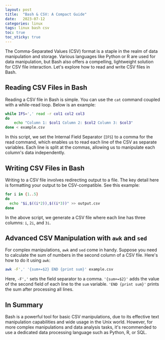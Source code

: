```yaml
---
layout: post
title:  "Bash & CSV: A Compact Guide"
date:   2023-07-12
categories: linux
tags: linux bash csv
toc: true
toc_sticky: true
---
```


The Comma-Separated Values (CSV) format is a staple in the realm of data manipulation and storage. Various languages like Python or R are used for data manipulation, but Bash also offers a compelling, lightweight solution for CSV file interaction. Let's explore how to read and write CSV files in Bash.

## Reading CSV Files in Bash

Reading a CSV file in Bash is simple. You can use the `cat` command coupled with a while-read loop. Below is an example:

```bash
while IFS=',' read -r col1 col2 col3
do
    echo "Column 1: $col1 Column 2: $col2 Column 3: $col3"
done < example.csv
```

In this script, we set the Internal Field Separator (`IFS`) to a comma for the read command, which enables us to read each line of the CSV as separate variables. Each line is split at the commas, allowing us to manipulate each column's data independently.

## Writing CSV Files in Bash

Writing to a CSV file involves redirecting output to a file. The key detail here is formatting your output to be CSV-compatible. See this example:

```bash
for i in {1..5}
do
  echo "$i,$((i*2)),$((i*3))" >> output.csv
done
```

In the above script, we generate a CSV file where each line has three columns: `i`, `2i`, and `3i`.

## Advanced CSV Manipulation with `awk` and `sed`

For complex manipulations, `awk` and `sed` come in handy. Suppose you need to calculate the sum of numbers in the second column of a CSV file. Here's how to do it using `awk`:

```bash
awk -F',' '{sum+=$2} END {print sum}' example.csv
```

Here, `-F','` sets the field separator to a comma. `'{sum+=$2}'` adds the value of the second field of each line to the `sum` variable. `'END {print sum}'` prints the sum after processing all lines.

## In Summary

Bash is a powerful tool for basic CSV manipulations, due to its effective text manipulation capabilities and wide usage in the Unix world. However, for more complex manipulations and data analysis tasks, it's recommended to use a dedicated data processing language such as Python, R, or SQL.